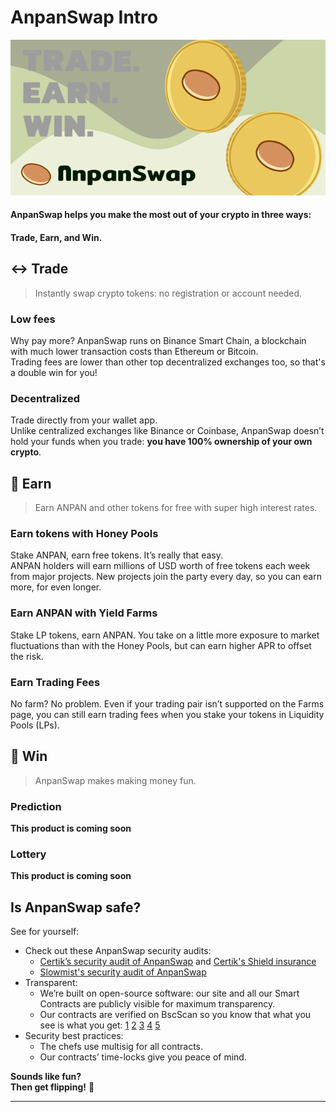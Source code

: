 # AnpanSwap Intro

![](img-intro-2021-09-06-19-57-24.png)

#### AnpanSwap helps you make the most out of your crypto in three ways:

#### Trade, Earn, and Win.

## ↔️ Trade

> Instantly swap crypto tokens: no registration or account needed.

### Low fees

Why pay more? AnpanSwap runs on Binance Smart Chain, a blockchain with much lower transaction costs than Ethereum or Bitcoin.   
Trading fees are lower than other top decentralized exchanges too, so that's a double win for you!

### Decentralized

Trade directly from your wallet app.   
Unlike centralized exchanges like Binance or Coinbase, AnpanSwap doesn’t hold your funds when you trade: **you have 100% ownership of your own crypto**. 

## 💸 Earn

> Earn ANPAN and other tokens for free with super high interest rates.

### Earn tokens with Honey Pools

Stake ANPAN, earn free tokens. It’s really that easy.   
ANPAN holders will earn millions of USD worth of free tokens each week from major projects. New projects join the party every day, so you can earn more, for even longer.

### Earn ANPAN with Yield Farms

Stake LP tokens, earn ANPAN. You take on a little more exposure to market fluctuations than with the Honey Pools, but can earn higher APR to offset the risk.

### Earn Trading Fees

No farm? No problem. Even if your trading pair isn’t supported on the Farms page, you can still earn trading fees when you stake your tokens in Liquidity Pools \(LPs\).

## 🎲 Win

> AnpanSwap makes making money fun.

### Prediction

**This product is coming soon**

### Lottery 

**This product is coming soon**

## Is AnpanSwap safe?

See for yourself:

* Check out these AnpanSwap security audits: 
  * [Certik’s security audit of AnpanSwap](https://www.certik.org/projects/anpanswap) and [Certik's Shield insurance](https://shield.certik.foundation/)
  * [Slowmist's security audit of AnpanSwap](https://github.com/slowmist/Knowledge-Base/blob/master/open-report/)
* Transparent:
  * We’re built on open-source software: our site and all our Smart Contracts are publicly visible for maximum transparency. 
  * Our contracts are verified on BscScan so you know that what you see is what you get: [1](https://bscscan.com/address/0xe8d2c4ca811e0445B83326aBe85B7c40C66759eD#code) [2](https://bscscan.com/address/0x305E193C7B6955564D0D3D35d918FF1f27F3A610#code) [3](https://bscscan.com/address/0xEb4D933D56E5deF7B24F543766dD398f1DaFEEd5#code) [4](https://bscscan.com/address/0x14fA5493E17Aad701E3d59d90fB6D2814a39A176#code) [5](https://bscscan.com/address/0x45E8Eb81aE3445A88066058b566e58D535CA9D94#code) 
* Security best practices:
  * The chefs use multisig for all contracts.
  * Our contracts’ time-locks give you peace of mind.



**Sounds like fun?  
Then get flipping!** 🐰  
****

